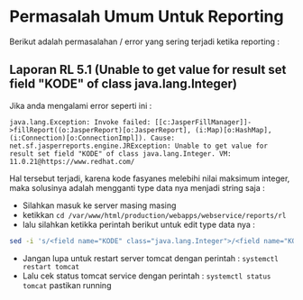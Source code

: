 # Permasalah Umum Untuk Reporting

Berikut adalah permasalahan / error yang sering terjadi ketika reporting :

## Laporan RL 5.1 (Unable to get value for result set field "KODE" of class java.lang.Integer)

Jika anda mengalami error seperti ini : 

```text
java.lang.Exception: Invoke failed: [[c:JasperFillManager]]->fillReport((o:JasperReport)[o:JasperReport], (i:Map)[o:HashMap], (i:Connection)[o:ConnectionImpl]). Cause: net.sf.jasperreports.engine.JRException: Unable to get value for result set field "KODE" of class java.lang.Integer. VM: 11.0.21@https://www.redhat.com/
```

Hal tersebut terjadi, karena kode fasyanes melebihi nilai maksimum integer, maka solusinya adalah mengganti type data nya menjadi string saja :

- Silahkan masuk ke server masing masing
- ketikkan `cd /var/www/html/production/webapps/webservice/reports/rl`
- lalu silahkan ketikka perintah berikut untuk edit type data nya : 

```sh
sed -i 's/<field name="KODE" class="java.lang.Integer">/<field name="KODE" class="java.lang.String">/' 62010300015-LaporanRL51.jrxml
```

- Jangan lupa untuk restart server tomcat dengan perintah : `systemctl restart tomcat`
- Lalu cek status tomcat service dengan perintah : `systemctl status tomcat` pastikan running